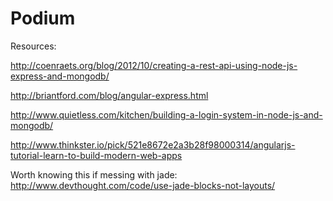 Podium
======

Resources:

http://coenraets.org/blog/2012/10/creating-a-rest-api-using-node-js-express-and-mongodb/

http://briantford.com/blog/angular-express.html

http://www.quietless.com/kitchen/building-a-login-system-in-node-js-and-mongodb/

http://www.thinkster.io/pick/521e8672e2a3b28f98000314/angularjs-tutorial-learn-to-build-modern-web-apps

Worth knowing this if messing with jade:
http://www.devthought.com/code/use-jade-blocks-not-layouts/
